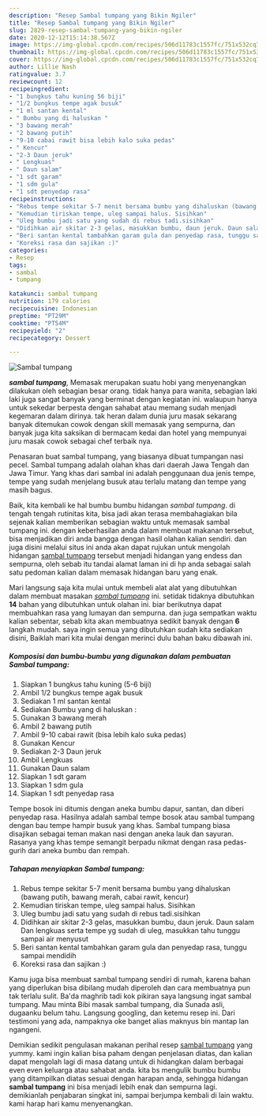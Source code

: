 ```yaml
---
description: "Resep Sambal tumpang yang Bikin Ngiler"
title: "Resep Sambal tumpang yang Bikin Ngiler"
slug: 2829-resep-sambal-tumpang-yang-bikin-ngiler
date: 2020-12-12T15:14:38.567Z
image: https://img-global.cpcdn.com/recipes/506d11783c1557fc/751x532cq70/sambal-tumpang-foto-resep-utama.jpg
thumbnail: https://img-global.cpcdn.com/recipes/506d11783c1557fc/751x532cq70/sambal-tumpang-foto-resep-utama.jpg
cover: https://img-global.cpcdn.com/recipes/506d11783c1557fc/751x532cq70/sambal-tumpang-foto-resep-utama.jpg
author: Lillie Nash
ratingvalue: 3.7
reviewcount: 12
recipeingredient:
- "1 bungkus tahu kuning 56 biji"
- "1/2 bungkus tempe agak busuk"
- "1 ml santan kental"
- " Bumbu yang di haluskan "
- "3 bawang merah"
- "2 bawang putih"
- "9-10 cabai rawit bisa lebih kalo suka pedas"
- " Kencur"
- "2-3 Daun jeruk"
- " Lengkuas"
- " Daun salam"
- "1 sdt garam"
- "1 sdm gula"
- "1 sdt penyedap rasa"
recipeinstructions:
- "Rebus tempe sekitar 5-7 menit bersama bumbu yang dihaluskan (bawang putih, bawang merah, cabai rawit, kencur)"
- "Kemudian tiriskan tempe, uleg sampai halus. Sisihkan"
- "Uleg bumbu jadi satu yang sudah di rebus tadi.sisihkan"
- "Didihkan air skitar 2-3 gelas, masukkan bumbu, daun jeruk. Daun salam Dan lengkuas serta tempe yg sudah di uleg, masukkan tahu tunggu sampai air menyusut"
- "Beri santan kental tambahkan garam gula dan penyedap rasa, tunggu sampai mendidih"
- "Koreksi rasa dan sajikan :)"
categories:
- Resep
tags:
- sambal
- tumpang

katakunci: sambal tumpang 
nutrition: 179 calories
recipecuisine: Indonesian
preptime: "PT29M"
cooktime: "PT54M"
recipeyield: "2"
recipecategory: Dessert

---
```



![Sambal tumpang](https://img-global.cpcdn.com/recipes/506d11783c1557fc/751x532cq70/sambal-tumpang-foto-resep-utama.jpg)

<b><i>sambal tumpang</i></b>, Memasak merupakan suatu hobi yang menyenangkan dilakukan oleh sebagian besar orang. tidak hanya para wanita, sebagian laki laki juga sangat banyak yang berminat dengan kegiatan ini. walaupun hanya untuk sekedar berpesta dengan sahabat atau memang sudah menjadi kegemaran dalam dirinya. tak heran dalam dunia juru masak sekarang banyak ditemukan cowok dengan skill memasak yang sempurna, dan banyak juga kita saksikan di bermacam kedai dan hotel yang mempunyai juru masak cowok sebagai chef terbaik nya.

Penasaran buat sambal tumpang, yang biasanya dibuat tumpangan nasi pecel. Sambal tumpang adalah olahan khas dari daerah Jawa Tengah dan Jawa Timur. Yang khas dari sambal ini adalah penggunaan dua jenis tempe, tempe yang sudah menjelang busuk atau terlalu matang dan tempe yang masih bagus.

Baik, kita kembali ke hal bumbu bumbu hidangan <i>sambal tumpang</i>. di tengah tengah rutinitas kita, bisa jadi akan terasa membahagiakan bila sejenak kalian memberikan sebagian waktu untuk memasak sambal tumpang ini. dengan keberhasilan anda dalam membuat makanan tersebut, bisa menjadikan diri anda bangga dengan hasil olahan kalian sendiri. dan juga disini melalui situs ini anda akan dapat rujukan untuk mengolah hidangan <u>sambal tumpang</u> tersebut menjadi hidangan yang endess dan sempurna, oleh sebab itu tandai alamat laman ini di hp anda sebagai salah satu pedoman kalian dalam memasak hidangan baru yang enak.


Mari langsung saja kita mulai untuk membeli alat alat yang dibutuhkan dalam membuat masakan <u><i>sambal tumpang</i></u> ini. setidak tidaknya dibutuhkan <b>14</b> bahan yang dibutuhkan untuk olahan ini. biar berikutnya dapat membuahkan rasa yang lumayan dan sempurna. dan juga sempatkan waktu kalian sebentar, sebab kita akan membuatnya sedikit banyak dengan <b>6</b> langkah mudah. saya ingin semua yang dibutuhkan sudah kita sediakan disini, Baiklah mari kita mulai dengan merinci dulu bahan baku dibawah ini.

<!--inarticleads1-->

##### Komposisi dan bumbu-bumbu yang digunakan dalam pembuatan Sambal tumpang:

1. Siapkan 1 bungkus tahu kuning (5-6 biji)
1. Ambil 1/2 bungkus tempe agak busuk
1. Sediakan 1 ml santan kental
1. Sediakan  Bumbu yang di haluskan :
1. Gunakan 3 bawang merah
1. Ambil 2 bawang putih
1. Ambil 9-10 cabai rawit (bisa lebih kalo suka pedas)
1. Gunakan  Kencur
1. Sediakan 2-3 Daun jeruk
1. Ambil  Lengkuas
1. Gunakan  Daun salam
1. Siapkan 1 sdt garam
1. Siapkan 1 sdm gula
1. Siapkan 1 sdt penyedap rasa


Tempe bosok ini ditumis dengan aneka bumbu dapur, santan, dan diberi penyedap rasa. Hasilnya adalah sambal tempe bosok atau sambal tumpang dengan bau tempe hampir busuk yang khas. Sambal tumpang biasa disajikan sebagai teman makan nasi dengan aneka lauk dan sayuran. Rasanya yang khas tempe semangit berpadu nikmat dengan rasa pedas-gurih dari aneka bumbu dan rempah. 

<!--inarticleads2-->

##### Tahapan menyiapkan Sambal tumpang:

1. Rebus tempe sekitar 5-7 menit bersama bumbu yang dihaluskan (bawang putih, bawang merah, cabai rawit, kencur)
1. Kemudian tiriskan tempe, uleg sampai halus. Sisihkan
1. Uleg bumbu jadi satu yang sudah di rebus tadi.sisihkan
1. Didihkan air skitar 2-3 gelas, masukkan bumbu, daun jeruk. Daun salam Dan lengkuas serta tempe yg sudah di uleg, masukkan tahu tunggu sampai air menyusut
1. Beri santan kental tambahkan garam gula dan penyedap rasa, tunggu sampai mendidih
1. Koreksi rasa dan sajikan :)


Kamu juga bisa membuat sambal tumpang sendiri di rumah, karena bahan yang diperlukan bisa dibilang mudah diperoleh dan cara membuatnya pun tak terlalu sulit. Ba&#39;da maghrib tadi kok pikiran saya langsung ingat sambal tumpang. Mau minta Bibi masak sambal tumpang, dia Sunada asli, dugaanku belum tahu. Langsung googling, dan ketemu resep ini. Dari testimoni yang ada, nampaknya oke banget alias maknyus bin mantap lan ngangeni. 

Demikian sedikit pengulasan makanan perihal resep <u>sambal tumpang</u> yang yummy. kami ingin kalian bisa paham dengan penjelasan diatas, dan kalian dapat mengolah lagi di masa datang untuk di hidangkan dalam berbagai even even keluarga atau sahabat anda. kita bs mengulik bumbu bumbu yang ditampilkan diatas sesuai dengan harapan anda, sehingga hidangan <b>sambal tumpang</b> ini bisa menjadi lebih enak dan sempurna lagi. demikianlah penjabaran singkat ini, sampai berjumpa kembali di lain waktu. kami harap hari kamu menyenangkan.
